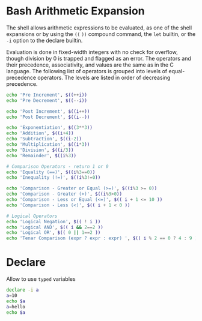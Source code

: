 # Bash Arithmetic Expansion

The shell allows arithmetic expressions to be evaluated, as one of the shell expansions or by using the `((` `))` compound command, the `let` builtin, or the `-i` option to the declare builtin.

Evaluation is done in fixed-width integers with no check for overflow, though division by 0 is trapped and flagged as an error. The operators and their precedence, associativity, and values are the same as in the C language. The following list of operators is grouped into levels of equal-precedence operators. The levels are listed in order of decreasing precedence.

```bash
echo 'Pre Increment', $((++i))
echo 'Pre Decrement', $((--i))

echo 'Post Increment', $((i++))
echo 'Post Decrement', $((i--))

echo 'Exponentiation', $((3**3))
echo 'Addition', $((i+4))
echo 'Subtraction', $((i-2))
echo 'Multiplication', $((i*3))
echo 'Division', $((i/3))
echo 'Remainder', $((i%3))

# Comparison Operators - return 1 or 0
echo 'Equality (==)', $((i%3==0))
echo 'Inequality (!=)', $((i%3!=0))

echo 'Comparison - Greater or Equal (>=)', $((i%3 >= 0))
echo 'Comparison - Greater (>)', $((i%3>0))
echo 'Comparison - Less or Equal (<=)', $(( i + 1 <= 10 ))
echo 'Comparison - Less (<)', $(( i + 1 < 0 ))

# Logical Operators
echo 'Logical Negation', $(( ! i ))
echo 'Logical AND', $(( i && 2==2 ))
echo 'Logical OR', $(( 0 || 1==2 ))
echo 'Tenar Comparison (expr ? expr : expr) ', $(( i % 2 == 0 ? 4 : 9 ))
```

# Declare
Allow to use `typed` variables

```bash
declare -i a
a=10
echo $a
a=hello
echo $a
```
